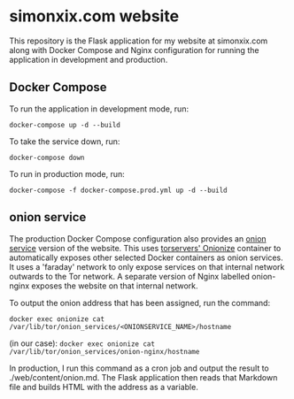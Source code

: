 # simonxix.com website

This repository is the Flask application for my website at simonxix.com along with Docker Compose and Nginx configuration for running the application in development and production.

## Docker Compose

To run the application in development mode, run:

`docker-compose up -d --build`

To take the service down, run:

`docker-compose down`

To run in production mode, run:

`docker-compose -f docker-compose.prod.yml up -d --build`

## onion service

The production Docker Compose configuration also provides an [onion service](https://community.torproject.org/onion-services/) version of the website. This uses [torservers' Onionize](https://github.com/torservers/onionize-docker) container to automatically exposes other selected Docker containers as onion services. It uses a 'faraday' network to only expose services on that internal network outwards to the Tor network. A separate version of Nginx labelled onion-nginx exposes the website on that internal network.

To output the onion address that has been assigned, run the command:

`docker exec onionize cat /var/lib/tor/onion_services/<ONIONSERVICE_NAME>/hostname`

(in our case): `docker exec onionize cat /var/lib/tor/onion_services/onion-nginx/hostname`

In production, I run this command as a cron job and output the result to ./web/content/onion.md. The Flask application then reads that Markdown file and builds HTML with the address as a variable.

